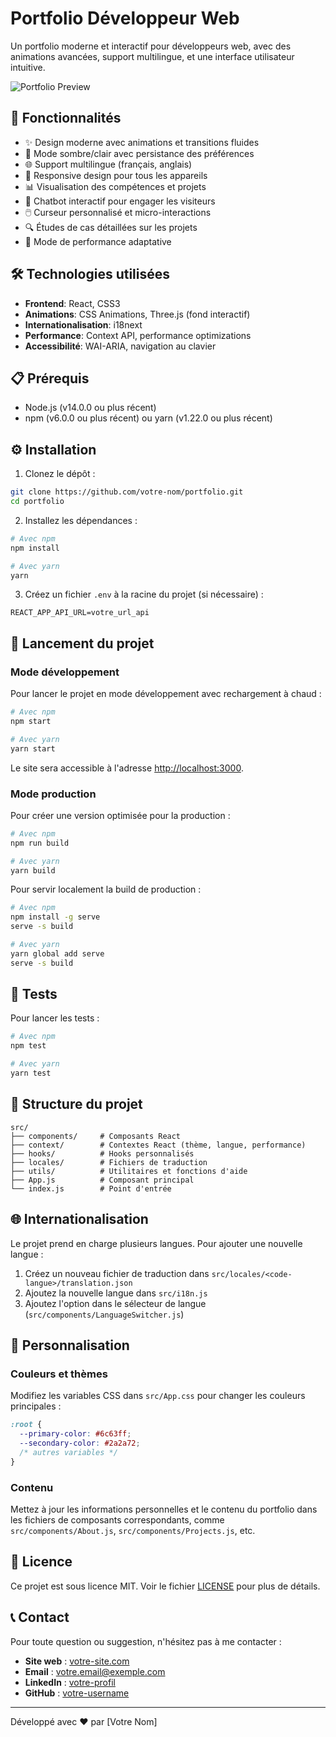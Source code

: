 # Portfolio Développeur Web

Un portfolio moderne et interactif pour développeurs web, avec des animations avancées, support multilingue, et une interface utilisateur intuitive.

![Portfolio Preview](preview.png)

## 🚀 Fonctionnalités

- ✨ Design moderne avec animations et transitions fluides
- 🎨 Mode sombre/clair avec persistance des préférences
- 🌐 Support multilingue (français, anglais)
- 📱 Responsive design pour tous les appareils
- 📊 Visualisation des compétences et projets
- 🤖 Chatbot interactif pour engager les visiteurs
- 🖱️ Curseur personnalisé et micro-interactions
- 🔍 Études de cas détaillées sur les projets
- 🔄 Mode de performance adaptative

## 🛠️ Technologies utilisées

- **Frontend**: React, CSS3
- **Animations**: CSS Animations, Three.js (fond interactif)
- **Internationalisation**: i18next
- **Performance**: Context API, performance optimizations
- **Accessibilité**: WAI-ARIA, navigation au clavier

## 📋 Prérequis

- Node.js (v14.0.0 ou plus récent)
- npm (v6.0.0 ou plus récent) ou yarn (v1.22.0 ou plus récent)

## ⚙️ Installation

1. Clonez le dépôt :

```bash
git clone https://github.com/votre-nom/portfolio.git
cd portfolio
```

2. Installez les dépendances :

```bash
# Avec npm
npm install

# Avec yarn
yarn
```

3. Créez un fichier `.env` à la racine du projet (si nécessaire) :

```
REACT_APP_API_URL=votre_url_api
```

## 🚀 Lancement du projet

### Mode développement

Pour lancer le projet en mode développement avec rechargement à chaud :

```bash
# Avec npm
npm start

# Avec yarn
yarn start
```

Le site sera accessible à l'adresse [http://localhost:3000](http://localhost:3000).

### Mode production

Pour créer une version optimisée pour la production :

```bash
# Avec npm
npm run build

# Avec yarn
yarn build
```

Pour servir localement la build de production :

```bash
# Avec npm
npm install -g serve
serve -s build

# Avec yarn
yarn global add serve
serve -s build
```

## 🧪 Tests

Pour lancer les tests :

```bash
# Avec npm
npm test

# Avec yarn
yarn test
```

## 📁 Structure du projet

```
src/
├── components/     # Composants React
├── context/        # Contextes React (thème, langue, performance)
├── hooks/          # Hooks personnalisés
├── locales/        # Fichiers de traduction
├── utils/          # Utilitaires et fonctions d'aide
├── App.js          # Composant principal
└── index.js        # Point d'entrée
```

## 🌐 Internationalisation

Le projet prend en charge plusieurs langues. Pour ajouter une nouvelle langue :

1. Créez un nouveau fichier de traduction dans `src/locales/<code-langue>/translation.json`
2. Ajoutez la nouvelle langue dans `src/i18n.js`
3. Ajoutez l'option dans le sélecteur de langue (`src/components/LanguageSwitcher.js`)

## 🎨 Personnalisation

### Couleurs et thèmes

Modifiez les variables CSS dans `src/App.css` pour changer les couleurs principales :

```css
:root {
  --primary-color: #6c63ff;
  --secondary-color: #2a2a72;
  /* autres variables */
}
```

### Contenu

Mettez à jour les informations personnelles et le contenu du portfolio dans les fichiers de composants correspondants, comme `src/components/About.js`, `src/components/Projects.js`, etc.

## 📄 Licence

Ce projet est sous licence MIT. Voir le fichier [LICENSE](LICENSE) pour plus de détails.

## 📞 Contact

Pour toute question ou suggestion, n'hésitez pas à me contacter :

- **Site web** : [votre-site.com](https://votre-site.com)
- **Email** : votre.email@exemple.com
- **LinkedIn** : [votre-profil](https://linkedin.com/in/votre-profil)
- **GitHub** : [votre-username](https://github.com/votre-username)

---

Développé avec ❤️ par [Votre Nom]